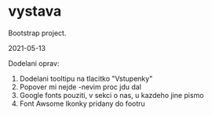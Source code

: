 # vystava
Bootstrap project.

2021-05-13

Dodelani oprav:

1) Dodelani tooltipu na tlacitko "Vstupenky"
2) Popover mi nejde -nevim proc jdu dal
3) Google fonts pouziti, v sekci o nas, u kazdeho jine pismo 
4) Font Awsome Ikonky pridany do footru
